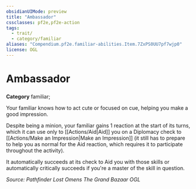 ```yaml
---
obsidianUIMode: preview
title: "Ambassador"
cssclasses: pf2e,pf2e-action
tags:
  - trait/
  - category/familiar
aliases: "Compendium.pf2e.familiar-abilities.Item.7ZxPS0UU7pf7wjp0"
license: OGL
---
```

# Ambassador

### 

**Category** familiar; 




Your familiar knows how to act cute or focused on cue, helping you make a good impression.

Despite being a minion, your familiar gains 1 reaction at the start of its turns, which it can use only to [[Actions/Aid|Aid]] you on a Diplomacy check to [[Actions/Make an Impression|Make an Impression]] (it still has to prepare to help you as normal for the Aid reaction, which requires it to participate throughout the activity).

It automatically succeeds at its check to Aid you with those skills or automatically critically succeeds if you're a master of the skill in question.

*Source: Pathfinder Lost Omens The Grand Bazaar*
*OGL*